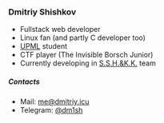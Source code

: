 ### Dmitriy Shishkov
* Fullstack web developer
* Linux fan (and partly C developer too)
* [UPML](https://ugrafmsh.ru/) student 
* CTF player (The Invisible Borsch Junior)
* Currently developing in [S.S.H.&K.K.](https://github.com/SSH-KK) team
##### Contacts
* Mail: [me@dmitriy.icu](mailto:me@dmitriy.icu)
* Telegram: [@dm1sh](https://t.me/dm1sh)
